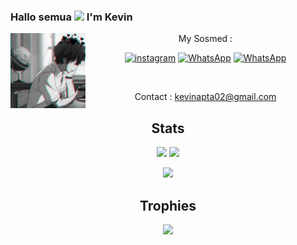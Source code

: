 ### Hallo semua <img src="https://github.com/TheDudeThatCode/TheDudeThatCode/blob/master/Assets/Hi.gif" width="29px"> I'm Kevin
<img src="https://github.com/kevzka/Kevzka/blob/main/halo.jpg" width=120 height="120" align="left">
<center>
My Sosmed :

<a href="https://instagram.com/ke"><img alt="instagram" src="https://img.shields.io/badge/Instagram-E4405F?style=for-the-badge&logo=instagram&logoColor=white"/></a>
<a href="https://wa.me/+6283141621181"><img alt="WhatsApp" src="https://img.shields.io/badge/WhatsApp-25D366?style=for-the-badge&logo=whatsapp&logoColor=white"/></a>
<a href="https://chat.whatsapp.com/EPOg7oSElNfLK7SntQNqCm"><img alt="WhatsApp" src="https://img.shields.io/badge/Grup-25D366?style=for-the-badge&logo=whatsapp&logoColor=white"/></a>



&nbsp;&nbsp;     &nbsp;&nbsp;    &nbsp;&nbsp;   &nbsp;&nbsp;   &nbsp;&nbsp;   




Contact : kevinapta02@gmail.com


## Stats

<a href="https://github.com/Kevzka"><img src="https://github-readme-stats.vercel.app/api?username=Kevzka&show_icons=true&theme=radical"></a>
<a href="https://github.com/Kevzka"><img src="https://github-readme-stats.vercel.app/api/top-langs/?username=Kevzka&theme=highcontrast&layout=compact"></a>


<p align="center">
    <img src="https://github-readme-streak-stats.herokuapp.com/?user=Kevzka">
</p>

## Trophies
<p align="center"> <img width=800 src="https://github-profile-trophy.vercel.app/?username=Kevzka&row=2&column=3"/>
